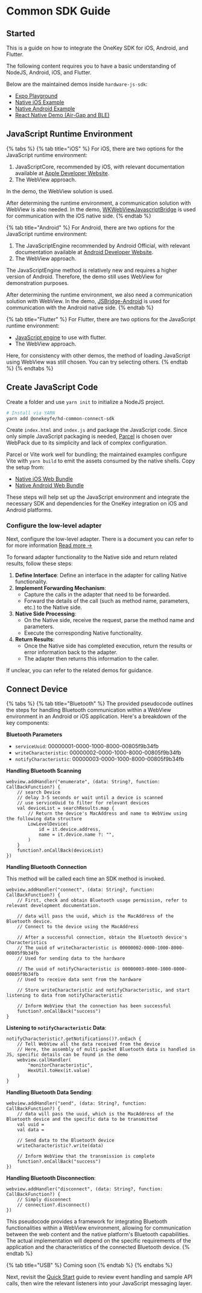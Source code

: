 # Common SDK Guide

## Started

This is a guide on how to integrate the OneKey SDK for iOS, Android, and Flutter.&#x20;

The following content requires you to have a basic understanding of NodeJS, Android, iOS, and Flutter.&#x20;

Below are the maintained demos inside `hardware-js-sdk`:

- [Expo Playground](https://github.com/OneKeyHQ/hardware-js-sdk/tree/develop/packages/connect-examples/expo-playground)
- [Native iOS Example](https://github.com/OneKeyHQ/hardware-js-sdk/tree/develop/packages/connect-examples/native-ios-example)
- [Native Android Example](https://github.com/OneKeyHQ/hardware-js-sdk/tree/develop/packages/connect-examples/native-android-example)
- [React Native Demo (Air-Gap and BLE)](https://github.com/OneKeyHQ/hardware-js-sdk/tree/develop/packages/connect-examples/react-native-demo)



## JavaScript Runtime Environment

{% tabs %}
{% tab title="iOS" %}
For iOS, there are two options for the JavaScript runtime environment:

1. JavaScriptCore, recommended by iOS, with relevant documentation available at [Apple Developer Website](https://developer.apple.com/documentation/javascriptcore).
2. The WebView approach.

In the demo, the WebView solution is used.

After determining the runtime environment, a communication solution with WebView is also needed. In the demo, [WKWebViewJavascriptBridge](https://github.com/Lision/WKWebViewJavascriptBridge) is used for communication with the iOS native side.
{% endtab %}

{% tab title="Android" %}
For Android, there are two options for the JavaScript runtime environment:

1. The JavaScriptEngine recommended by Android Official, with relevant documentation available at [Android Developer Website](https://developer.android.com/develop/ui/views/layout/webapps/jsengine).
2. The WebView approach.

The JavaScriptEngine method is relatively new and requires a higher version of Android. Therefore, the demo still uses WebView for demonstration purposes.

After determining the runtime environment, we also need a communication solution with WebView. In the demo, [JSBridge-Android](https://github.com/smallbuer/JSBridge-Android) is used for communication with the Android native side.
{% endtab %}

{% tab title="Flutter" %}
For Flutter, there are two options for the JavaScript runtime environment:

* [JavaScript engine](https://pub.dev/packages/flutter_js) to use with flutter.
* The WebView approach.

Here, for consistency with other demos, the method of loading JavaScript using WebView was still chosen. You can try selecting others.
{% endtab %}
{% endtabs %}

## Create JavaScript Code

Create a folder and use `yarn init` to initialize a NodeJS project.

```bash
# Install via YARN
yarn add @onekeyfe/hd-common-connect-sdk
```

Create `index.html` and `index.js` and package the JavaScript code. Since only simple JavaScript packaging is needed, [Parcel](https://parceljs.org/) is chosen over WebPack due to its simplicity and lack of complex configuration.

Parcel or Vite work well for bundling; the maintained examples configure Vite with `yarn build` to emit the assets consumed by the native shells. Copy the setup from:

* [Native iOS Web Bundle](https://github.com/OneKeyHQ/hardware-js-sdk/tree/develop/packages/connect-examples/native-ios-example/web)
* [Native Android Web Bundle](https://github.com/OneKeyHQ/hardware-js-sdk/tree/develop/packages/connect-examples/native-android-example/web)

These steps will help set up the JavaScript environment and integrate the necessary SDK and dependencies for the OneKey integration on iOS and Android platforms.

### Configure the low-level adapter

Next, configure the low-level adapter. There is a document you can refer to for more information [Read more ->](low-level-transport-plugin.md)



To forward adapter functionality to the Native side and return related results, follow these steps:

1. **Define Interface**: Define an interface in the adapter for calling Native functionality.
2. **Implement Forwarding Mechanism**:
   * Capture the calls in the adapter that need to be forwarded.
   * Forward the details of the call (such as method name, parameters, etc.) to the Native side.
3. **Native Side Processing**:
   * On the Native side, receive the request, parse the method name and parameters.
   * Execute the corresponding Native functionality.
4. **Return Results**:
   * Once the Native side has completed execution, return the results or error information back to the adapter.
   * The adapter then returns this information to the caller.

If unclear, you can refer to the related demos for guidance.

## Connect Device

{% tabs %}
{% tab title="Bluetooth" %}
The provided pseudocode outlines the steps for handling Bluetooth communication within a WebView environment in an Android or iOS application. Here's a breakdown of the key components:

**Bluetooth Parameters**

* `serviceUuid`: 00000001-0000-1000-8000-00805f9b34fb
* `writeCharacteristic`: 00000002-0000-1000-8000-00805f9b34fb
* `notifyCharacteristic`: 00000003-0000-1000-8000-00805f9b34fb

**Handling Bluetooth Scanning**

```
webview.addHandler("enumerate", (data: String?, function: CallBackFunction?) {
    // search Device
    // delay 3-5 seconds or wait until a device is scanned
    // use serviceUuid to filter for relevant devices
    val deviceList = searchResults.map {
        // Return the device's MacAddress and name to WebView using the following data structure
        LowLevelDevice(
            id = it.device.address,
            name = it.device.name ?: "",
        )
    }
    function?.onCallBack(deviceList)
})
```

**Handling Bluetooth Connection**

This method will be called each time an SDK method is invoked.

```
webview.addHandler("connect", (data: String?, function: CallBackFunction?) {
    // First, check and obtain Bluetooth usage permission, refer to relevant development documentation.
    
    // data will pass the uuid, which is the MacAddress of the Bluetooth device.
    // Connect to the device using the MacAddress
    
    // After a successful connection, obtain the Bluetooth device's Characteristics
    // The uuid of writeCharacteristic is 00000002-0000-1000-8000-00805f9b34fb
    // Used for sending data to the hardware
    
    // The uuid of notifyCharacteristic is 00000003-0000-1000-8000-00805f9b34fb
    // Used to receive data sent from the hardware
    
    // Store writeCharacteristic and notifyCharacteristic, and start listening to data from notifyCharacteristic
    
    // Inform WebView that the connection has been successful
    function?.onCallBack("success")
}
```

**Listening to `notifyCharacteristic` Data**:

```
notifyCharacteristic?.getNotifications()?.onEach {
    // Tell WebView all the data received from the device
    // Here, the assembly of multi-packet Bluetooth data is handled in JS, specific details can be found in the demo
    webview.callHandler(
        "monitorCharacteristic",
        HexUtil.toHex(it.value)
    )
}
```

**Handling Bluetooth Data Sending**:

```
webview.addHandler("send", (data: String?, function: CallBackFunction?) {   
    // data will pass the uuid, which is the MacAddress of the Bluetooth device and the specific data to be transmitted
    val uuid = 
    val data = 
    
    // Send data to the Bluetooth device
    writeCharacteristic?.write(data)
    
    // Inform WebView that the transmission is complete
    function?.onCallBack("success")
})
```

**Handling Bluetooth Disconnection**:

```
webview.addHandler("disconnect", (data: String?, function: CallBackFunction?) {
    // Simply disconnect
    // connection?.disconnect()
})
```

This pseudocode provides a framework for integrating Bluetooth functionalities within a WebView environment, allowing for communication between the web content and the native platform's Bluetooth capabilities. The actual implementation will depend on the specific requirements of the application and the characteristics of the connected Bluetooth device.
{% endtab %}

{% tab title="USB" %}
Coming soon
{% endtab %}
{% endtabs %}

Next, revisit the [Quick Start](../../quick-start.md) guide to review event handling and sample API calls, then wire the relevant listeners into your JavaScript messaging layer.
